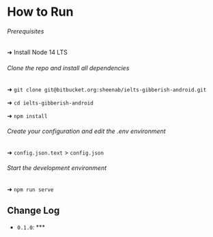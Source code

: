 # How to Run

###### Prerequisites

➜ Install Node 14 LTS

###### Clone the repo and install all dependencies

➜ `git clone git@bitbucket.org:sheenab/ielts-gibberish-android.git`

➜ `cd ielts-gibberish-android`

➜ `npm install`

###### Create your configuration and edit the .env environment

➜ `config.json.text` > `config.json`

###### Start the development environment

➜ `npm run serve`

## Change Log

-   `0.1.0`: ***
